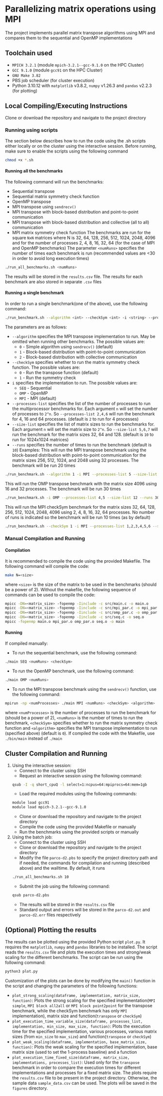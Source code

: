 # Parallelizing matrix operations using MPI

The project implements parallel matrix transpose algorithms using MPI and compares them to the sequential and OpenMP implementations

## Toolchain used

- `MPICH 3.2.1` (module `mpich-3.2.1--gcc-9.1.0` on the HPC Cluster)
- `GCC 9.1.0` (module `gcc91` on the HPC Cluster)
- `GNU Make 3.82`
- PBS job scheduler (for cluster execution)
- Python 3.10.12 with `matplotlib` v3.8.2, `numpy` v1.26.3 and `pandas` v2.2.3 (for plotting)

## Local Compiling/Executing Instructions
Clone or download the repository and navigate to the project directory
### Running using scripts
The section below describes how to run the code using the .sh scripts either locally or on the cluster using the interactive session.
Before running, make sure to enable the scripts using the following command
```sh
chmod +x *.sh
```
#### Running all the benchmarks
The following command will run the benchmarks:
 - Sequential transpose
 - Sequential matrix symmetry check function
 - OpenMP transpose
 - MPI transpose using `sendrecv()`
 - MPI transpose with block-based distribution and point-to-point communication
 - MPI transpose with block-based distribution and collective (all to all) communication
 - MPI matrix symmetry check function
The benchmarks are run for the square `NxN` matrices where N is 32, 64, 128, 256, 512, 1024, 2048, 4096 and for the number of processes 2, 4, 8, 16, 32, 64 (for the case of MPI and OpenMP benchmarks)
The parameter `<numRuns>` specifies the number of times each benchmark is run (recommended values are <30 in order to avoid long execution times)
```sh
./run_all_benchmarks.sh <numRuns>
```
The results will be stored in the `results.csv` file.
The results for each benchmark are also stored in separate `.csv` files
#### Running a single benchmark
In order to run a single benchmark(one of the above), use the following command:
```sh
./run_benchmark.sh --algorithm <int> --checkSym <int> -i <string> --processes-list <int,int,...> --size-list <int,int,...> --runs <int>
```
The parameters are as follows:
- `--algorithm` specifies the MPI transpose implementation to run. May be omitted when running other benchmarks. The possible values are:
  - `0` - Simple algorithm using `sendrecv()` (default)
  - `1` - Block-based distribution with point-to-point communication
  - `2` - Block-based distribution with collective communication
- `--checkSym` specifies whether to run the matrix symmetry check function. The possible values are:
    - `0` - Run the transpose function (default)
    - `1` - Run the symmetry check
- `i` specifies the implementation to run. The possible values are:
  - `SEQ` - Sequential
  - `OMP` - OpenMP
  - `MPI` - MPI (default)
- `--processes-list` specifies the list of the number of processes to run the multiprocessor benchmarks for. Each argument `n` will set the number of processes to `2^n`. So `--processes-list 2,4,6` will run the benchmark for 4, 16 and 64 processes. (default is `2` to run for 4 processes)
- `--size-list` specifies the list of matrix sizes to run the benchmarks for. Each argument `n` will set the matrix size to `2^n`. So `--size-list 5,6,7` will run the benchmark for the matrix sizes 32, 64 and 128. (default is `10` to run for 1024x1024 matrices)
- `--runs` specifies the number of times to run the benchmark (default is `10`)
Examples:
This will run the MPI transpose benchmark using the block-based distribution with point-to-point communication for the matrix sizes 256, 512, 1024, and 2048 using 32 processes. The benchmark will be run 20 times
```sh
./run_benchmark.sh --algorithm 1 -i MPI --processes-list 5 --size-list 8,9,10,11 --runs 20
```
This will run the OMP transpose benchmark with the matrix size 4096 using 16 and 32 processes. The benchmark will be run 30 times
```sh
./run_benchmark.sh -i OMP --processes-list 4,5 --size-list 12 --runs 30
```
This will run the MPI checkSym benchmark for the matrix sizes 32, 64, 128, 256, 512, 1024, 2048, 4096 using 2, 4, 8, 16, 32, 64 processes. No number of runs is indicated so the benchmark will be run 10 times (as by default)
```sh
./run_benchmark.sh --checkSym 1 -i MPI --processes-list 1,2,3,4,5,6 --size-list 5,6,7,8,9,10,11,12
```
### Manual Compilation and Running
#### Compilation
It is recommended to compile the code using the provided Makefile. The following command will compile the code:
```sh
make N=<size>
```
where `<size>` is the size of the matrix to be used in the benchmarks (should be a power of 2).
Without the makefile, the following sequence of commands can be used to compile the code:
```sh
mpicc -DN=<matrix_size> -fopenmp -Iinclude -c src/main.c -o main.o
mpicc -DN=<matrix_size> -fopenmp -Iinclude -c src/mpi_par.c -o mpi_par.o
mpicc -DN=<matrix_size> -fopenmp -Iinclude -c src/omp_par.c -o omp_par.o
mpicc -DN=<matrix_size> -fopenmp -Iinclude -c src/seq.c -o seq.o
mpicc -fopenmp main.o mpi_par.o omp_par.o seq.o -o main
```
#### Running
If compiled manually:
- To run the sequential benchmark, use the following command:
```sh
./main SEQ <numRuns> <checkSym>
```
- To run the OpenMP benchmark, use the following command:
```sh
./main OMP <numRuns>
```
- To run the MPI transpose benchmark using the `sendrecv()` function, use the following command:
```sh
mpirun -np <numProcesses> ./main MPI <numRuns> <checkSym> <algorithm>
```
where `<numProcesses>` is the number of processes to run the benchmark for (should be a power of 2), `<numRuns>` is the number of times to run the benchmark, `<checkSym>` specifies whether to run the matrix symmetry check function and `<algorithm>` specifies the MPI transpose implementation to run (specified above) (default is `0`).
If compiled the code with the Makefile, use `./bin/main` instead of `./main`
## Cluster Compilation and Running
1. Using the interactive session:
    - Connect to the cluster using SSH
    - Request an interactive session using the following command:
    ```sh
    qsub -I -q short_cpuQ -l select=1:ncpus=64:mpiprocs=64:mem=1gb
    ```
    - Load the required modules using the following commands:
    ```sh
    module load gcc91
    module load mpich-3.2.1--gcc-9.1.0
    ```
    - Clone or download the repository and navigate to the project directory
    - Compile the code using the provided Makefile or manually
    - Run the benchmarks using the provided scripts or manually
2. Using the batch job:
    - Connect to the cluster using SSH
    - Clone or download the repository and navigate to the project directory
    - Modify the file `parco-d2.pbs` to specify the project directory path and if needed, the commands for compilation and running (described above) and the walltime. By default, it runs
    ```sh
    ./run_all_benchmarks.sh 10
    ```
    - Submit the job using the following command:
    ```sh
    qsub parco-d2.pbs
    ```
    - The results will be stored in the `results.csv` file
    - Standard output and errors will be stored in the `parco-d2.out` and `parco-d2.err` files respectively
## (Optional) Plotting the results
The results can be plotted using the provided Python script `plot.py`. It requires the `matplotlib`, `numpy` and `pandas` libraries to be installed. The script reads the `results.csv` file and plots the execution times and strong/weak scaling for the different benchmarks. The script can be run using the following command:
```sh
python3 plot.py
```
Customization of the plots can be done by modifying the `main()` function in the script and changing the parameters of the following functions:
- `plot_strong_scaling(dataframe, implementation, matrix_size, function)`: Plots the strong scaling for the specified implementation(`MPI simple`, `MPI block all2all` or `MPI block point2point` for the transpose benchmark, while the checkSym benchmark has only `MPI` implementation), matrix size and function(`transpose` or `checkSym`)
- `plot_execution_time_variable_size(dataframe, processes_list, implementation, min_size, max_size, function)`: Plots the execution time for the specified implementation, various processes, various matrix sizes (from `min_size` to `max_size`) and function(`transpose` or `checkSym`)
- `plot_weak_scaling(dataframe, implementation, base_matrix_size, function)`: Plots the weak scaling for the specified implementation, base matrix size (used to set the 1-process baseline) and a function
- `plot_execution_time_fixed_size(dataframe, matrix_size, implementations, processes_list)`: Used only for the `transpose` benchmark in order to compare the execution times for different implementations and processes for a fixed matrix size.
The plots require the `results.csv` file to be present in the project directory. Otherwise, the sample data `sample_data.csv` can be used.
The plots will be saved in the `figures` directory. 
